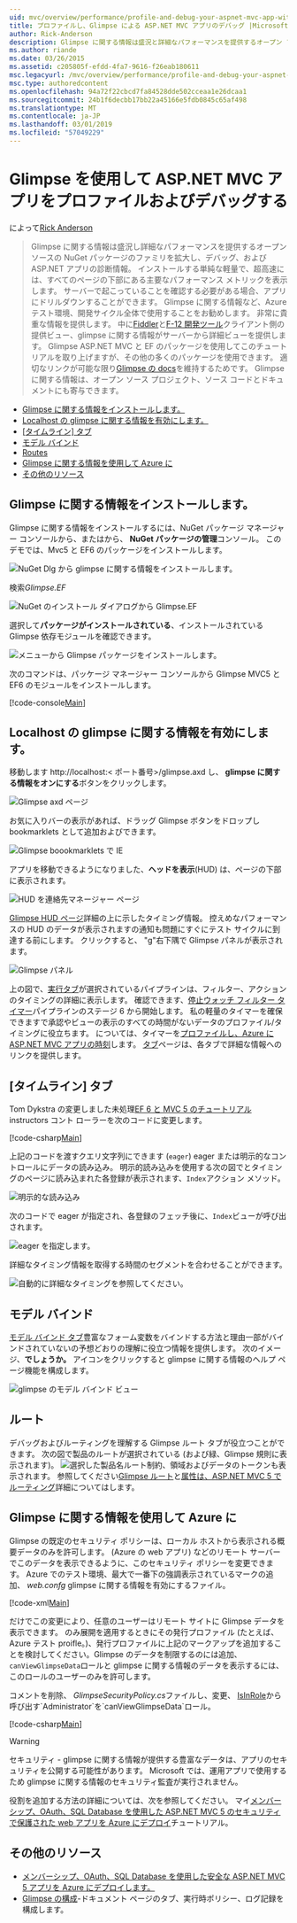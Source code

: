 ```yaml
---
uid: mvc/overview/performance/profile-and-debug-your-aspnet-mvc-app-with-glimpse
title: プロファイルし、Glimpse による ASP.NET MVC アプリのデバッグ |Microsoft Docs
author: Rick-Anderson
description: Glimpse に関する情報は盛況と詳細なパフォーマンスを提供するオープン ソースの NuGet パッケージのファミリを増加して、デバッグおよび ASP.NET 用の診断情報をしています.
ms.author: riande
ms.date: 03/26/2015
ms.assetid: c205805f-efdd-4fa7-9616-f26eab180611
msc.legacyurl: /mvc/overview/performance/profile-and-debug-your-aspnet-mvc-app-with-glimpse
msc.type: authoredcontent
ms.openlocfilehash: 94a72f22cbcd7fa84528dde502cceaa1e26dcaa1
ms.sourcegitcommit: 24b1f6decbb17bb22a45166e5fdb0845c65af498
ms.translationtype: MT
ms.contentlocale: ja-JP
ms.lasthandoff: 03/01/2019
ms.locfileid: "57049229"
---
```

<a name="profile-and-debug-your-aspnet-mvc-app-with-glimpse"></a>Glimpse を使用して ASP.NET MVC アプリをプロファイルおよびデバッグする
====================
によって[Rick Anderson]((https://twitter.com/RickAndMSFT))

> Glimpse に関する情報は盛況し詳細なパフォーマンスを提供するオープン ソースの NuGet パッケージのファミリを拡大し、デバッグ、および ASP.NET アプリの診断情報。 インストールする単純な軽量で、超高速には、すべてのページの下部にある主要なパフォーマンス メトリックを表示します。 サーバーで起こっていることを確認する必要がある場合、アプリにドリルダウンすることができます。 Glimpse に関する情報など、Azure テスト環境、開発サイクル全体で使用することをお勧めします。 非常に貴重な情報を提供します。 中に[Fiddler](http://www.telerik.com/fiddler)と[F-12 開発ツール](https://msdn.microsoft.com/library/ie/gg589512(v=vs.85).aspx)クライアント側の提供ビュー、glimpse に関する情報がサーバーから詳細ビューを提供します。 Glimpse ASP.NET MVC と EF のパッケージを使用してこのチュートリアルを取り上げますが、その他の多くのパッケージを使用できます。 適切なリンクが可能な限り[Glimpse の docs](http://getglimpse.com/Docs/)を維持するためです。 Glimpse に関する情報は、オープン ソース プロジェクト、ソース コードとドキュメントにも寄与できます。


- [Glimpse に関する情報をインストールします。](#ig)
- [Localhost の glimpse に関する情報を有効にします。](#eg)
- [[タイムライン] タブ](#Time)
- [モデル バインド](#mb)
- [Routes](#route)
- [Glimpse に関する情報を使用して Azure に](#da)
- [その他のリソース](#addRes)

<a id="ig"></a>
## <a name="installing-glimpse"></a>Glimpse に関する情報をインストールします。

Glimpse に関する情報をインストールするには、NuGet パッケージ マネージャー コンソールから、またはから、 **NuGet パッケージの管理**コンソール。 このデモでは、Mvc5 と EF6 のパッケージをインストールします。

![NuGet Dlg から glimpse に関する情報をインストールします。](profile-and-debug-your-aspnet-mvc-app-with-glimpse/_static/image1.png)

検索*Glimpse.EF*

![NuGet のインストール ダイアログから Glimpse.EF](profile-and-debug-your-aspnet-mvc-app-with-glimpse/_static/image2.png)

選択して**パッケージがインストールされている**、インストールされている Glimpse 依存モジュールを確認できます。

![メニューから Glimpse パッケージをインストールします。](profile-and-debug-your-aspnet-mvc-app-with-glimpse/_static/image3.png)

次のコマンドは、パッケージ マネージャー コンソールから Glimpse MVC5 と EF6 のモジュールをインストールします。

[!code-console[Main](profile-and-debug-your-aspnet-mvc-app-with-glimpse/samples/sample1.cmd)]

<a id="eg"></a>
## <a name="enable-glimpse-for-localhost"></a>Localhost の glimpse に関する情報を有効にします。

移動します http://localhost:&lt; ポート番号&gt;/glimpse.axd し、 <strong>glimpse に関する情報をオンにする</strong>ボタンをクリックします。

![Glimpse axd ページ](profile-and-debug-your-aspnet-mvc-app-with-glimpse/_static/image4.png)

お気に入りバーの表示があれば、ドラッグ Glimpse ボタンをドロップし bookmarklets として追加およびできます。

![Glimpse boookmarklets で IE](profile-and-debug-your-aspnet-mvc-app-with-glimpse/_static/image5.png)

アプリを移動できるようになりました、**ヘッドを表示**(HUD) は、ページの下部に表示されます。

![HUD を連絡先マネージャー ページ](profile-and-debug-your-aspnet-mvc-app-with-glimpse/_static/image6.png)

[Glimpse HUD ページ](http://getglimpse.com/Docs/Heads-up-Display)詳細の上に示したタイミング情報。 控えめなパフォーマンスの HUD のデータが表示されますの通知も問題にすぐにテスト サイクルに到達する前にします。 クリックすると、 &quot;g&quot;右下隅で Glimpse パネルが表示されます。

![Glimpse パネル](profile-and-debug-your-aspnet-mvc-app-with-glimpse/_static/image7.png)

上の図で、[実行タブ](http://getglimpse.com/Docs/Execution-Tab)が選択されているパイプラインは、フィルター、アクションのタイミングの詳細に表示します。 確認できます、[停止ウォッチ フィルター タイマー](http://www.nuget.org/packages/StopWatch/)パイプラインのステージ 6 から開始します。 私の軽量のタイマーを確保できますで承認やビューの表示のすべての時間がないデータのプロファイル/タイミングに役立ちます。 については、タイマーを[プロファイルし、Azure に ASP.NET MVC アプリの時刻](https://blogs.msdn.com/b/webdev/archive/2014/07/29/profile-and-time-your-asp-net-mvc-app-all-the-way-to-azure.aspx)します。 [タブ](http://getglimpse.com/Docs/Tabs)ページは、各タブで詳細な情報へのリンクを提供します。

<a id="Time"></a>
## <a name="the-timeline-tab"></a>[タイムライン] タブ

Tom Dykstra の変更しました未処理[EF 6 と MVC 5 のチュートリアル](../getting-started/getting-started-with-ef-using-mvc/creating-an-entity-framework-data-model-for-an-asp-net-mvc-application.md)instructors コント ローラーを次のコードに変更します。

[!code-csharp[Main](profile-and-debug-your-aspnet-mvc-app-with-glimpse/samples/sample2.cs?highlight=1,20-31)]

上記のコードを渡すクエリ文字列にできます (`eager`) eager または明示的なコントロールにデータの読み込み。 明示的読み込みを使用する次の図でとタイミングのページに読み込まれた各登録が表示されます、`Index`アクション メソッド。

![明示的な読み込み](profile-and-debug-your-aspnet-mvc-app-with-glimpse/_static/image8.png)

次のコードで eager が指定され、各登録のフェッチ後に、`Index`ビューが呼び出されます。

![eager を指定します。](profile-and-debug-your-aspnet-mvc-app-with-glimpse/_static/image9.png)

詳細なタイミング情報を取得する時間のセグメントを合わせることができます。

![自動的に詳細なタイミングを参照してください。](profile-and-debug-your-aspnet-mvc-app-with-glimpse/_static/image10.png)

<a id="mb"></a>
## <a name="model-binding"></a>モデル バインド

[モデル バインド タブ](http://getglimpse.com/Docs/Model-Binding-Tab)豊富なフォーム変数をバインドする方法と理由一部がバインドされていないの予想どおりの理解に役立つ情報を提供します。 次のイメージ、**でしょうか。** アイコンをクリックすると glimpse に関する情報のヘルプ ページ機能を構成します。

![glimpse のモデル バインド ビュー](profile-and-debug-your-aspnet-mvc-app-with-glimpse/_static/image11.png)

<a id="route"></a>
## <a name="routes"></a>ルート

 デバッグおよびルーティングを理解する Glimpse ルート タブが役立つことができます。 次の図で製品のルートが選択されている (および緑、Glimpse 規則に表示されます)。 ![選択した製品名](profile-and-debug-your-aspnet-mvc-app-with-glimpse/_static/image12.png)ルート制約、領域およびデータのトークンも表示されます。 参照してください[Glimpse ルート](http://getglimpse.com/Docs/Routes-Tab)と[属性は、ASP.NET MVC 5 でルーティング](https://blogs.msdn.com/b/webdev/archive/2013/10/17/attribute-routing-in-asp-net-mvc-5.aspx)詳細についてはします。 

<a id="da"></a>
## <a name="using-glimpse-on-azure"></a>Glimpse に関する情報を使用して Azure に

Glimpse の既定のセキュリティ ポリシーは、ローカル ホストから表示される概要データのみを許可します。 (Azure の web アプリ) などのリモート サーバーでこのデータを表示できるように、このセキュリティ ポリシーを変更できます。 Azure でのテスト環境、最大で一番下の強調表示されているマークの追加、 *web.confg* glimpse に関する情報を有効にするファイル。

[!code-xml[Main](profile-and-debug-your-aspnet-mvc-app-with-glimpse/samples/sample3.xml?highlight=2-6)]

だけでこの変更により、任意のユーザーはリモート サイトに Glimpse データを表示できます。 のみ展開を適用するときにその発行プロファイル (たとえば、Azure テスト proifle。)、発行プロファイルに上記のマークアップを追加することを検討してください。Glimpse のデータを制限するのには追加、`canViewGlimpseData`ロールと glimpse に関する情報のデータを表示するには、このロールのユーザーのみを許可します。

コメントを削除、 *GlimpseSecurityPolicy.cs*ファイルし、変更、 [IsInRole](https://msdn.microsoft.com/library/system.security.principal.iprincipal.isinrole(v=vs.110).aspx)から呼び出す`Administrator`を`canViewGlimpseData`ロール。

[!code-csharp[Main](profile-and-debug-your-aspnet-mvc-app-with-glimpse/samples/sample4.cs?highlight=6)]

> [!WARNING]
> セキュリティ - glimpse に関する情報が提供する豊富なデータは、アプリのセキュリティを公開する可能性があります。 Microsoft では、運用アプリで使用するため glimpse に関する情報のセキュリティ監査が実行されません。


役割を追加する方法の詳細については、次を参照してください。 マイ[メンバーシップ、OAuth、SQL Database を使用した ASP.NET MVC 5 のセキュリティで保護された web アプリを Azure にデプロイ](https://azure.microsoft.com/documentation/articles/web-sites-dotnet-deploy-aspnet-mvc-app-membership-oauth-sql-database/)チュートリアル。

<a id="addRes"></a>
## <a name="additional-resources"></a>その他のリソース

- [メンバーシップ、OAuth、SQL Database を使用した安全な ASP.NET MVC 5 アプリを Azure にデプロイします。](https://azure.microsoft.com/documentation/articles/web-sites-dotnet-deploy-aspnet-mvc-app-membership-oauth-sql-database/)
- [Glimpse の構成](http://getglimpse.com/Docs/Configuration)-ドキュメント ページのタブ、実行時ポリシー、ログ記録を構成します。
